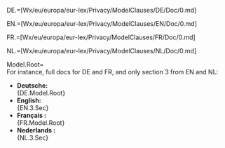 DE.=[Wx/eu/europa/eur-lex/Privacy/ModelClauses/DE/Doc/0.md]

EN.=[Wx/eu/europa/eur-lex/Privacy/ModelClauses/EN/Doc/0.md]

FR.=[Wx/eu/europa/eur-lex/Privacy/ModelClauses/FR/Doc/0.md]

NL.=[Wx/eu/europa/eur-lex/Privacy/ModelClauses/NL/Doc/0.md]


Model.Root=<br>For instance, full docs for DE and FR, and only section 3 from EN and NL: </br><ul><li><b>Deutsche:</b><br>{DE.Model.Root}</li><li><b>English:</b><br>{EN.3.Sec}</li><li><b>Français :</b><br>{FR.Model.Root}</li><li><b>Nederlands :</b><br>{NL.3.Sec}</li></ul>
